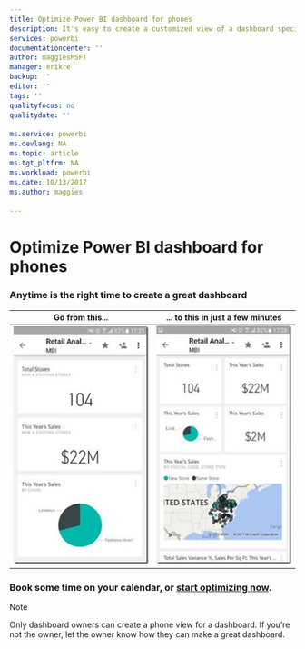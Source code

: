 ```yaml
---
title: Optimize Power BI dashboard for phones
description: It's easy to create a customized view of a dashboard specifically for viewing on mobile phones. Try it now.
services: powerbi
documentationcenter: ''
author: maggiesMSFT
manager: erikre
backup: ''
editor: ''
tags: ''
qualityfocus: no
qualitydate: ''

ms.service: powerbi
ms.devlang: NA
ms.topic: article
ms.tgt_pltfrm: NA
ms.workload: powerbi
ms.date: 10/13/2017
ms.author: maggies

---
```

# Optimize Power BI dashboard for phones
### Anytime is the right time to create a great dashboard
| **Go from this...** | **... to this in just a few minutes** |
|:---:|:---:|
| ![](media/mobile-apps-optimize-dashboard-phone-view/power-bi-phone-dashboard-not-optimized.png) |![](media/mobile-apps-optimize-dashboard-phone-view/power-bi-phone-dashboard-optimized.png) |

### Book some time on your calendar, or [start optimizing now](service-create-dashboard-mobile-phone-view.md).
> [!NOTE]
> Only dashboard owners can create a phone view for a dashboard. If you’re not the owner, let the owner know how they can make a great dashboard.
> 
> 


